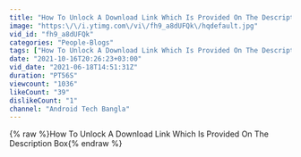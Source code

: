 ```yaml
---
title: "How To Unlock A Download Link Which Is Provided On The Description Box"
image: "https:\/\/i.ytimg.com\/vi\/fh9_a8dUFQk\/hqdefault.jpg"
vid_id: "fh9_a8dUFQk"
categories: "People-Blogs"
tags: ["How To Unlock A Download Link Which Is Provided On The Description Box"]
date: "2021-10-16T20:26:23+03:00"
vid_date: "2021-06-18T14:51:31Z"
duration: "PT56S"
viewcount: "1036"
likeCount: "39"
dislikeCount: "1"
channel: "Android Tech Bangla"
---
```

{% raw %}How To Unlock A Download Link Which Is Provided On The Description Box{% endraw %}
